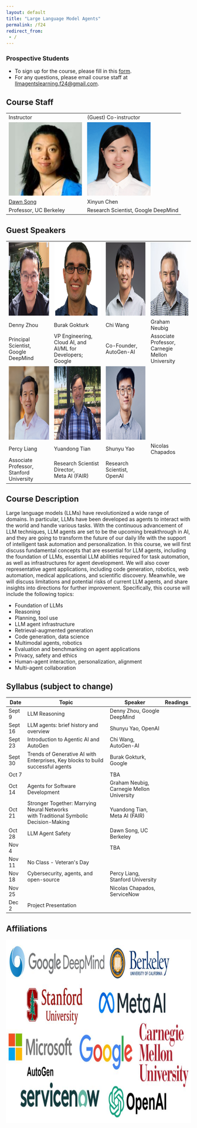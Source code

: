 ```yaml
---
layout: default
title: "Large Language Model Agents"
permalink: /f24
redirect_from:
 - /
---
```


### Prospective Students

- To sign up for the course, please fill in this <a href="https://forms.gle/svSoNhKcGFjxup989">form</a>.
- For any questions, please email course staff at <a href="mailto:llmagentslearning.f24@gmail.com">llmagentslearning.f24@gmail.com</a>.

## Course Staff

<table>
<tbody>
<tr>
<td>Instructor</td>
<td>(Guest) Co-instructor</td>
</tr>
<tr>
<td><img src="assets/dawn-berkeley.jpg" height=200/></td>
<td><img src="assets/XinyunChen.jpg" height=200/></td>
</tr>
<tr>
<td><a href="https://people.eecs.berkeley.edu/~dawnsong/">Dawn Song</a></td>
<td>Xinyun Chen</td>
<tr>
<td>Professor, UC Berkeley</td>
<td>Research Scientist, Google DeepMind</td>
</tr>
</tr>
</tbody>
</table>

## Guest Speakers

<table>
<tbody>
<tr>
<td><img src="assets/Denny Zhou.jpeg" height=200/></td>
<td><img src="assets/Burak Gokturk.png" height=200/></td>
<td><img src="assets/Chi Wang.jpg" height=200/></td>
<td><img src="assets/Graham Neubig.jpg" height=200/></td>
</tr>

<tr>
<td>Denny Zhou</td>
<td>Burak Gokturk</td>
<td>Chi Wang</td>
<td>Graham Neubig</td>
</tr>
 
<tr>
<td>Principal Scientist, <br \> Google DeepMind</td>
<td>VP Engineering, Cloud AI, and <br \> AI/ML for Developers; Google</td>
<td>Co-Founder, <br \> AutoGen-AI</td>
<td>Associate Professor, <br \> Carnegie Mellon University</td>
</tr>

<tr>
<td><img src="assets/Percy Liang.jpeg" height=200/></td>
<td><img src="assets/Yuandong Tian.png" height=200/></td>
<td><img src="assets/Shunyu Yao.jpeg" height=200/></td>
<td></td>
</tr>

<tr>
<td>Percy Liang</td>
<td>Yuandong Tian</td>
<td>Shunyu Yao</td>
<td>Nicolas Chapados</td>
</tr>
 
<tr>
<td>Associate Professor, <br \> Stanford University</td>
<td>Research Scientist Director, <br \> Meta AI (FAIR)</td>
<td>Research Scientist, <br \> OpenAI</td>
<td></td>
</tr>

</tbody>
</table>

## Course Description

Large language models (LLMs) have revolutionized a wide range of domains. In particular, LLMs have been developed as agents to interact with the world and handle various tasks. With the continuous advancement of LLM techniques, LLM agents are set to be the upcoming breakthrough in AI, and they are going to transform the future of our daily life with the support of intelligent task automation and personalization. In this course, we will first discuss fundamental concepts that are essential for LLM agents, including the foundation of LLMs, essential LLM abilities required for task automation, as well as infrastructures for agent development. We will also cover representative agent applications, including code generation, robotics, web automation, medical applications, and scientific discovery. Meanwhile, we will discuss limitations and potential risks of current LLM agents, and share insights into directions for further improvement. Specifically, this course will include the following topics:
- Foundation of LLMs
- Reasoning
- Planning, tool use
- LLM agent infrastructure
- Retrieval-augmented generation
- Code generation, data science
- Multimodal agents, robotics
- Evaluation and benchmarking on agent applications
- Privacy, safety and ethics
- Human-agent interaction, personalization, alignment
- Multi-agent collaboration

## Syllabus (subject to change)

| Date   | Topic | Speaker | Readings |
|--------|-------|-------|----------|
| Sept 9 | LLM Reasoning | Denny Zhou, Google DeepMind |          |
| Sept 16 | LLM agents: brief history and overview | Shunyu Yao, OpenAI |          |
| Sept 23 | Introduction to Agentic AI and AutoGen | Chi Wang, AutoGen-AI |          |
| Sept 30 | Trends of Generative AI with Enterprises, Key blocks to build successful agents | Burak Gokturk, Google |          |
| Oct 7 |  | TBA |          |
| Oct 14 | Agents for Software Development | Graham Neubig, Carnegie Mellon University |          |
| Oct 21 | Stronger Together: Marrying Neural Networks <br /> with Traditional Symbolic Decision-Making | Yuandong Tian, Meta AI (FAIR) |          |
| Oct 28 | LLM Agent Safety | Dawn Song, UC Berkeley |          |
| Nov 4 |  | TBA |          |
| Nov 11 | No Class - Veteran's Day |          |          |
| Nov 18 | Cybersecurity, agents, and open-source | Percy Liang, Stanford University |          |
| Nov 25 |  | Nicolas Chapados, ServiceNow |          |
| Dec 2 | Project Presentation |          |          |

## Affiliations
<img src="assets/Affiliations.jpg" height=500/>
